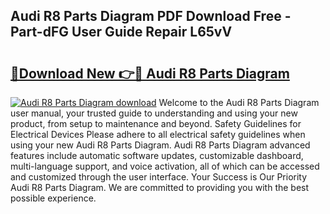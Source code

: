 ## Audi R8 Parts Diagram PDF Download Free - Part-dFG User Guide Repair L65vV

# <h2><a href="http://dfseval.blite.top/?on=Audi+R8+Parts+Diagram">🔗Download New 👉🔴 Audi R8 Parts Diagram</a></h2>

[![Audi R8 Parts Diagram download](https://i.imgur.com/lujVjoI.png)](http://dfseval.blite.top/?on=Audi+R8+Parts+Diagram)
Welcome to the Audi R8 Parts Diagram user manual, your trusted guide to understanding and using your new product, from setup to maintenance and beyond. Safety Guidelines for Electrical Devices Please adhere to all electrical safety guidelines when using your new Audi R8 Parts Diagram. Audi R8 Parts Diagram advanced features include automatic software updates, customizable dashboard, multi-language support, and voice activation, all of which can be accessed and customized through the user interface. Your Success is Our Priority Audi R8 Parts Diagram. We are committed to providing you with the best possible experience.
